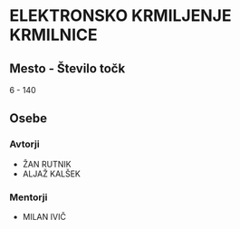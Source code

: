 # ELEKTRONSKO KRMILJENJE KRMILNICE
## Mesto - Število točk
6 - 140
## Osebe
### Avtorji
 * ŽAN RUTNIK
 * ALJAŽ KALŠEK
### Mentorji
 * MILAN IVIČ